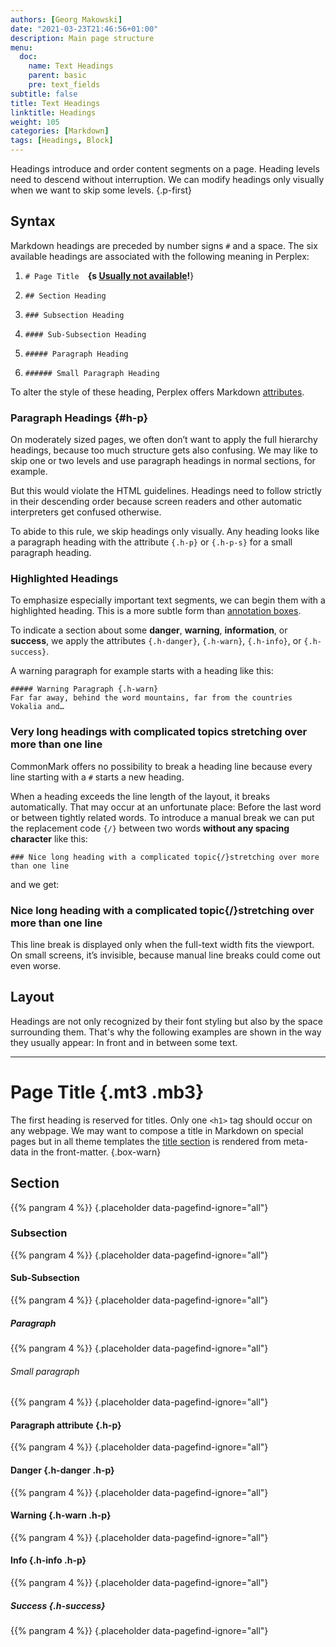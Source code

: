 ```yaml
---
authors: [Georg Makowski]
date: "2021-03-23T21:46:56+01:00"
description: Main page structure
menu:
  doc:
    name: Text Headings
    parent: basic
    pre: text_fields
subtitle: false
title: Text Headings
linktitle: Headings
weight: 105
categories: [Markdown]
tags: [Headings, Block]
---
```


Headings introduce and order content segments on a page. Heading levels need to descend without interruption. We can modify headings only visually when we want to skip some levels.
{.p-first} <!--more-->

## Syntax

Markdown headings are preceded by number signs `#` and a space. The six available headings are associated with the following meaning in Perplex:

1. `# Page Title`&emsp;**{s [Usually not available](#page-title)!**}

2. `## Section Heading`

3. `### Subsection Heading`

4. `#### Sub-Subsection Heading`

5. `##### Paragraph Heading`

6. `###### Small Paragraph Heading`

To alter the style of these heading, Perplex offers Markdown [attributes][attr].

### Paragraph Headings {#h-p}

On moderately sized pages, we often don’t want to apply the full hierarchy headings, because too much structure gets also confusing. We may like to skip one or two levels and use paragraph headings in normal sections, for example.

But this would violate the HTML guidelines. Headings need to follow strictly in their descending order because screen readers and other automatic interpreters get confused otherwise.

To abide to this rule, we skip headings only visually. Any heading looks like a paragraph heading with the attribute `{.h-p}` or `{.h-p-s}` for a small paragraph heading.

### Highlighted Headings

To emphasize especially important text segments, we can begin them with a highlighted heading. This is a more subtle form than  [annotation boxes](/doc/enhancing/attribute/box).

To indicate a section about some **danger**, **warning**, **information**, or **success**, we apply the attributes `{.h-danger}`, `{.h-warn}`, `{.h-info}`, or `{.h-success}`.

A warning paragraph for example starts with a heading like this:

```text 
##### Warning Paragraph {.h-warn}
Far far away, behind the word mountains, far from the countries Vokalia and…
```

### Very long headings with complicated topics stretching over more than one line

CommonMark offers no possibility to break a heading line because every line starting with a `#` starts a new heading.

When a heading exceeds the line length of the layout, it breaks automatically. That may occur at an unfortunate place: Before the last word or between tightly related words. To introduce a manual break we can put the replacement code `{‍/}` between two words **without any spacing character** like this:

```text {.expand}
### Nice long heading with a complicated topic{‍/}stretching over more than one line
```

and we get:

### Nice long heading with a complicated topic{/}stretching over more than one line

This line break is displayed only when the full-text width fits the viewport. On small screens, it’s invisible, because manual line breaks could come out even worse.

## Layout

Headings are not only recognized by their font styling but also by the space surrounding them. That's why the following examples are shown in the way they usually appear: In front and in between some text.

***

# Page Title {.mt3 .mb3}

The first heading is reserved for titles. Only one `<h1>` tag should occur on any webpage. We may want to compose a title in Markdown on special pages but in all theme templates the [title section](/doc/page/title) is rendered from meta-data in the front-matter.
{.box-warn}

## Section
{{% pangram 4 %}}
{.placeholder data-pagefind-ignore="all"}

### Subsection 
{{% pangram 4 %}}
{.placeholder data-pagefind-ignore="all"}

#### Sub-Subsection
{{% pangram 4 %}}
{.placeholder data-pagefind-ignore="all"}

##### Paragraph 
{{% pangram 4 %}}
{.placeholder data-pagefind-ignore="all"}

###### Small paragraph
{{% pangram 4 %}}
{.placeholder data-pagefind-ignore="all"}

#### Paragraph attribute {.h-p}
{{% pangram 4 %}}
{.placeholder data-pagefind-ignore="all"}

#### Danger {.h-danger .h-p}
{{% pangram 4 %}}
{.placeholder data-pagefind-ignore="all"}

#### Warning {.h-warn .h-p}
{{% pangram 4 %}}
{.placeholder data-pagefind-ignore="all"}

#### Info {.h-info .h-p}
{{% pangram 4 %}}
{.placeholder data-pagefind-ignore="all"}

##### Success {.h-success}
{{% pangram 4 %}}
{.placeholder data-pagefind-ignore="all"}

[attr]: /doc/enhancing/attribute
